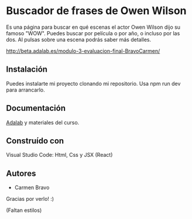 # Buscador de frases de Owen Wilson

Es una página para buscar en qué escenas el actor Owen Wilson dijo su famoso "WOW". Puedes buscar por película o por año, o incluso por las dos. Al pulsas sobre una escena podrás saber más detalles.



http://beta.adalab.es/modulo-3-evaluacion-final-BravoCarmen/


## Instalación

Puedes instalarte mi proyecto clonando mi repositorio. Usa npm run dev para arrancarlo.



## Documentación

[Adalab](https://adalab.es/) y materiales del curso.


## Construído con

Visual Studio Code: Html, Css y JSX (React)


## Autores

- Carmen Bravo

Gracias por verlo! :)

(Faltan estilos)
